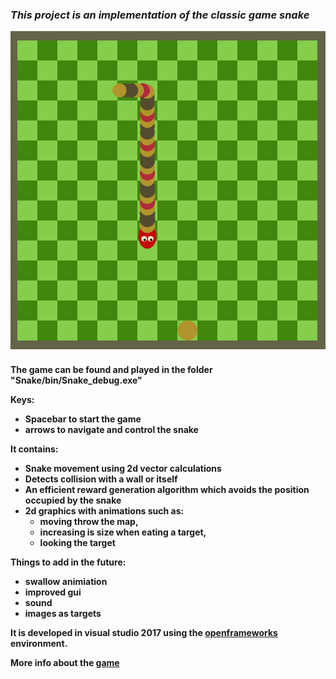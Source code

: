 *<h3>This project is an implementation of the classic game snake*

![snake][snake_img]

<h4>The game can be found and played in the folder "Snake/bin/Snake_debug.exe"

**Keys:**
* Spacebar to start the game
* arrows to navigate and control the snake


**It contains:**
* Snake movement using 2d vector calculations
* Detects collision with a wall or itself
* An efficient reward generation algorithm which avoids the position occupied by the snake
* 2d graphics with animations such as:
	* moving throw the map, 
	* increasing is size when eating a target,
	* looking the target


**Things to add in the future:**
* swallow animiation
* improved gui
* sound
* images as targets



It is developed in visual studio 2017 using the [openframeworks][of_link] environment.

More info about the [game][game_link]

[of_link]: https://openframeworks.cc
[game_link]: https://el.wikipedia.org/wiki/Snake_(%CE%B2%CE%B9%CE%BD%CF%84%CE%B5%CE%BF%CF%80%CE%B1%CE%B9%CF%87%CE%BD%CE%AF%CE%B4%CE%B9)
[snake_img]: https://github.com/eurichon/Games/blob/master/Snake/images/snake.PNG
